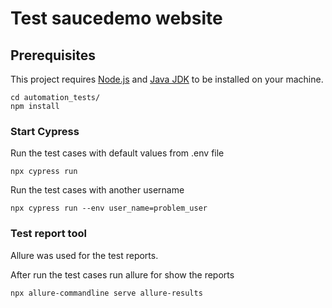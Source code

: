 
# Test saucedemo website

## Prerequisites

This project requires [Node.js](https://nodejs.org/en/) and [Java JDK](https://www.oracle.com/java/technologies/downloads/) to be installed on your machine.

```shell
cd automation_tests/
npm install
```

### Start Cypress

Run the test cases with default values from .env file

```shell
npx cypress run
```

Run the test cases with another username

```shell
npx cypress run --env user_name=problem_user
```

### Test report tool

Allure was used for the test reports.

After run the test cases run allure for show the reports

```shell
npx allure-commandline serve allure-results
```
